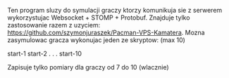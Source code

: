 Ten program sluzy do symulacji graczy ktorzy komunikuja sie z serwerem wykorzystujac Websocket + STOMP + Protobuf. Znajduje tylko zastosowanie razem z uzyciem: https://github.com/szymonjuraszek/Pacman-VPS-Kamatera. Mozna zasymulowac gracza wykonujac jeden ze skryptow: (max 10)

start-1 start-2 . . . start-10

Zapisuje tylko pomiary dla graczy od 7 do 10 (wlacznie)
